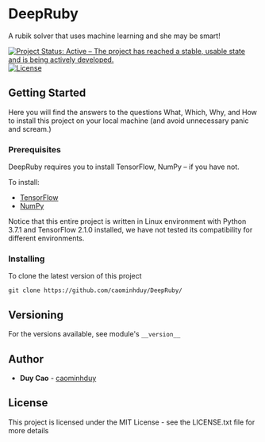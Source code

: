 # DeepRuby
A rubik solver that uses machine learning and she may be smart!

[![Project Status: Active – The project has reached a stable, usable state and is being actively developed.](https://www.repostatus.org/badges/latest/active.svg)](https://www.repostatus.org/#active)
[![License](http://img.shields.io/:license-mit-blue.svg)](https://github.com/caominhduy/DeepRuby/blob/master/LICENSE.txt)

## Getting Started
Here you will find the answers to the questions What, Which, Why, and How to install this project on your local machine (and avoid unnecessary panic and scream.)

### Prerequisites
DeepRuby requires you to install TensorFlow, NumPy – if you have not.

To install:
  * [TensorFlow](https://www.tensorflow.org/install/pip)
  * [NumPy](https://scipy.org/install.html)

Notice that this entire project is written in Linux environment with Python 3.7.1 and TensorFlow 2.1.0 installed, we have not tested its compatibility for different environments.

### Installing
To clone the latest version of this project
```
git clone https://github.com/caominhduy/DeepRuby/
```

## Versioning
For the versions available, see module's `__version__`

## Author
* **Duy Cao** - [caominhduy](https://github.com/caominhduy/)

## License
This project is licensed under the MIT License - see the LICENSE.txt file for more details

